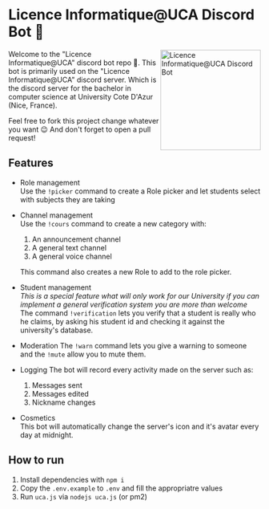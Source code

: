 # Licence Informatique@UCA Discord Bot 🥳

<img src="https://github.com/thibaultjunin/discord-licence/tree/master/.github/logo.png" align="right" alt="Licence Informatique@UCA Discord Bot" width="200" height="200">

Welcome to the "Licence Informatique@UCA" discord bot repo 🎉. This bot is primarily used on the "Licence Informatique@UCA" discord server. Which is the discord server for the bachelor in computer science at University Cote D'Azur (Nice, France).  

Feel free to fork this project change whatever you want 😉 And don't forget to open a pull request!

## Features

- Role management   
Use the `!picker` command to create a Role picker and let students select with subjects they are taking
- Channel management  
Use the `!cours` command to create a new category with: 
    1. An announcement channel
    2. A general text channel
    3. A general voice channel

    This command also creates a new Role to add to the role picker.

- Student management  
*This is a special feature what will only work for our University if you can implement a general verification system you are more than welcome*  
The command `!verification` lets you verify that a student is really who he claims, by asking his student id and checking it against the university's database.
- Moderation
The `!warn` command lets you give a warning to someone and the `!mute` allow you to mute them.
- Logging
The bot will record every activity made on the server such as:
    1. Messages sent
    2. Messages edited
    3. Nickname changes

- Cosmetics  
This bot will automatically change the server's icon and it's avatar every day at midnight. 

## How to run

1. Install dependencies with `npm i`
1. Copy the `.env.example` to `.env` and fill the appropriatre values
1. Run `uca.js` via `nodejs uca.js` (or pm2)

